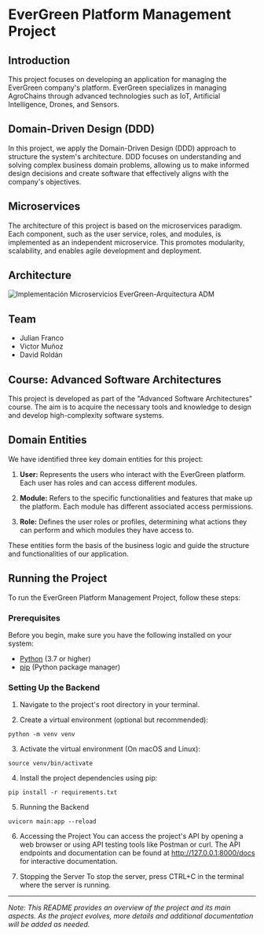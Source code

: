 # EverGreen Platform Management Project

## Introduction

This project focuses on developing an application for managing the EverGreen company's platform. EverGreen specializes in managing AgroChains through advanced technologies such as IoT, Artificial Intelligence, Drones, and Sensors.

## Domain-Driven Design (DDD)

In this project, we apply the Domain-Driven Design (DDD) approach to structure the system's architecture. DDD focuses on understanding and solving complex business domain problems, allowing us to make informed design decisions and create software that effectively aligns with the company's objectives.

## Microservices

The architecture of this project is based on the microservices paradigm. Each component, such as the user service, roles, and modules, is implemented as an independent microservice. This promotes modularity, scalability, and enables agile development and deployment.

## Architecture

![Implementación Microservicios EverGreen-Arquitectura ADM](https://github.com/julianfrancor/evergreen-microservices/assets/53787841/728473b6-175d-4b2d-b8f7-0c67ccf7f4da)

## Team

- Julian Franco
- Victor Muñoz
- David Roldán

## Course: Advanced Software Architectures

This project is developed as part of the "Advanced Software Architectures" course. The aim is to acquire the necessary tools and knowledge to design and develop high-complexity software systems.

## Domain Entities

We have identified three key domain entities for this project:

1. **User:** Represents the users who interact with the EverGreen platform. Each user has roles and can access different modules.

2. **Module:** Refers to the specific functionalities and features that make up the platform. Each module has different associated access permissions.

3. **Role:** Defines the user roles or profiles, determining what actions they can perform and which modules they have access to.

These entities form the basis of the business logic and guide the structure and functionalities of our application.

## Running the Project

To run the EverGreen Platform Management Project, follow these steps:

### Prerequisites

Before you begin, make sure you have the following installed on your system:

- [Python](https://www.python.org/downloads/) (3.7 or higher)
- [pip](https://pip.pypa.io/en/stable/installing/) (Python package manager)

### Setting Up the Backend

1. Navigate to the project's root directory in your terminal.

2. Create a virtual environment (optional but recommended):

  ```
  python -m venv venv
  ```
3. Activate the virtual environment (On macOS and Linux):

  ```
  source venv/bin/activate
  ```
4. Install the project dependencies using pip:
  
  ```
  pip install -r requirements.txt
  ```
5. Running the Backend

  ```
  uvicorn main:app --reload
  ```
6. Accessing the Project
  You can access the project's API by opening a web browser or using API testing tools like Postman or curl. The API endpoints and documentation can be found at http://127.0.0.1:8000/docs for interactive documentation.

7. Stopping the Server
  To stop the server, press CTRL+C in the terminal where the server is running.

---

*Note: This README provides an overview of the project and its main aspects. As the project evolves, more details and additional documentation will be added as needed.*
